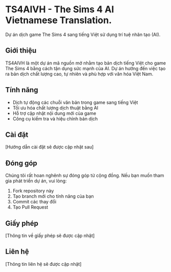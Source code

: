 ﻿# TS4AIVH - The Sims 4 AI Vietnamese Translation.

Dự án dịch game The Sims 4 sang tiếng Việt sử dụng trí tuệ nhân tạo (AI).

## Giới thiệu

TS4AIVH là một dự án mã nguồn mở nhằm tạo bản dịch tiếng Việt cho game The Sims 4 bằng cách tận dụng sức mạnh của AI. Dự án hướng đến việc tạo ra bản dịch chất lượng cao, tự nhiên và phù hợp với văn hóa Việt Nam.

## Tính năng

- Dịch tự động các chuỗi văn bản trong game sang tiếng Việt
- Tối ưu hóa chất lượng dịch thuật bằng AI
- Hỗ trợ cập nhật nội dung mới của game
- Công cụ kiểm tra và hiệu chỉnh bản dịch

## Cài đặt

[Hướng dẫn cài đặt sẽ được cập nhật sau]

## Đóng góp

Chúng tôi rất hoan nghênh sự đóng góp từ cộng đồng. Nếu bạn muốn tham gia phát triển dự án, vui lòng:
1. Fork repository này
2. Tạo branch mới cho tính năng của bạn
3. Commit các thay đổi
4. Tạo Pull Request

## Giấy phép

[Thông tin về giấy phép sẽ được cập nhật]

## Liên hệ

[Thông tin liên hệ sẽ được cập nhật]
